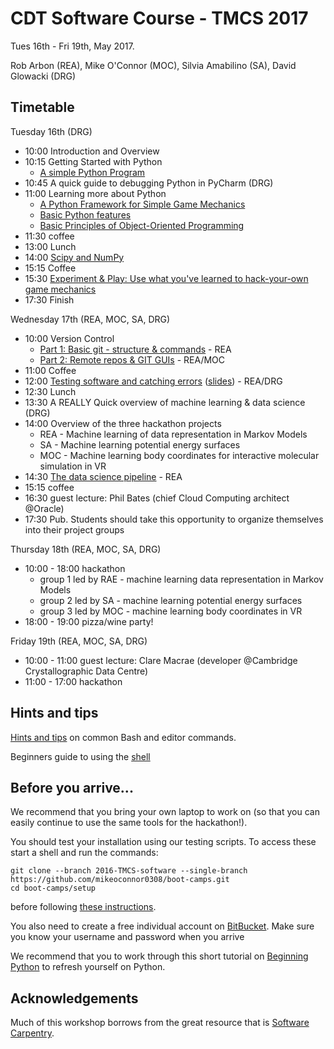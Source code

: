 # CDT Software Course - TMCS 2017

Tues 16th - Fri 19th, May 2017.

Rob Arbon (REA), Mike O'Connor (MOC), Silvia Amabilino (SA), David Glowacki (DRG)

## Timetable

Tuesday 16th (DRG)

* 10:00 Introduction and Overview
* 10:15 Getting Started with Python
    * [A simple Python Program](https://github.com/davidglo/boot-camps/blob/2017-TMCS-software/gettingStarted.md)
* 10:45 A quick guide to debugging Python in PyCharm (DRG)
* 11:00 Learning more about Python
    * [A Python Framework for Simple Game Mechanics](https://github.com/davidglo/boot-camps/blob/2017-TMCS-software/pyGlet-GameMechanics.md)
    * [Basic Python features](https://github.com/davidglo/boot-camps/blob/2016-TMCS-software/Outlines/python-outline.md#python-outline)
    * [Basic Principles of Object-Oriented Programming](Python/4_object_orientation.md)
* 11:30 coffee
* 13:00 Lunch
* 14:00 [Scipy and NumPy](Python/5_numpy.md)
* 15:15 Coffee 
* 15:30 [Experiment & Play: Use what you've learned to hack-your-own game mechanics](https://github.com/davidglo/boot-camps/blob/2017-TMCS-software/pyGlet-GameMechanics-II.md)
* 17:30 Finish 

Wednesday 17th (REA, MOC, SA, DRG)

* 10:00  Version Control 
    * [Part 1: Basic git - structure & commands](https://github.com/davidglo/boot-camps/blob/2016-TMCS-software/Outlines/git-outline.md#git-and-version-control) - REA
    * [Part 2: Remote repos & GIT GUIs](https://github.com/davidglo/boot-camps/blob/2016-TMCS-software/Outlines/git-outline.md#part-2) - REA/MOC
* 11:00 Coffee
* 12:00 [Testing software and catching errors](testing/README.md) ([slides](testing/Testing.ppt)) - REA/DRG
* 12:30 Lunch
* 13:30 A REALLY Quick overview of machine learning & data science (DRG)
* 14:00 Overview of the three hackathon projects
    * REA - Machine learning of data representation in Markov Models
    * SA  - Machine learning potential energy surfaces
    * MOC - Machine learning body coordinates for interactive molecular simulation in VR
* 14:30 [The data science pipeline](https://github.com/RobertArbon/pipeline_example/blob/master/Data%20science%20pipeline.ipynb) - REA
* 15:15 coffee
* 16:30 guest lecture: Phil Bates (chief Cloud Computing architect @Oracle)
* 17:30 Pub. Students should take this opportunity to organize themselves into their project groups

Thursday 18th (REA, MOC, SA, DRG)

* 10:00 - 18:00 hackathon
    * group 1 led by RAE - machine learning data representation in Markov Models
    * group 2 led by SA  - machine learning potential energy surfaces
    * group 3 led by MOC - machine learning body coordinates in VR
* 18:00 - 19:00 pizza/wine party!

Friday 19th (REA, MOC, SA, DRG)
 
* 10:00 - 11:00 guest lecture: Clare Macrae (developer @Cambridge Crystallographic Data Centre)
* 11:00 - 17:00 hackathon


## Hints and tips

[Hints and tips](HintsAndTips.md) on common Bash and editor commands.

Beginners guide to using the [shell](shell/README.md)
## Before you arrive...

We recommend that you bring your own laptop to work on (so 
that you can easily continue to use the same tools for the hackathon!).

You should test your installation using our testing scripts. To access these start a shell and run the 
commands:

    git clone --branch 2016-TMCS-software --single-branch  https://github.com/mikeoconnor0308/boot-camps.git
    cd boot-camps/setup

before following [these instructions](setup/README.md).

You also need to create a free individual account on 
[BitBucket](https://bitbucket.org/account/signup/). Make sure 
you know your username and password when you arrive

We recommend that you to work through this short tutorial on 
[Beginning Python](http://chryswoods.com/beginning_python) to refresh yourself on Python. 

## Acknowledgements 

Much of this workshop borrows from the great resource that is [Software Carpentry](https://software-carpentry.org/).
